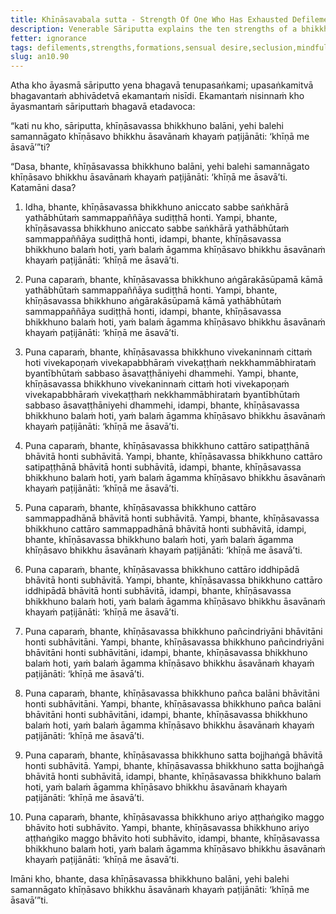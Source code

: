 ```yaml
---
title: Khīṇāsavabala sutta - Strength Of One Who Has Exhausted Defilements
description: Venerable Sāriputta explains the ten strengths of a bhikkhu who has exhausted the defilements.
fetter: ignorance
tags: defilements,strengths,formations,sensual desire,seclusion,mindfulness,right efforts,psychic abilities,faculties,strengths,factors of awakening,noble eightfold path,an,an10
slug: an10.90
---
```


Atha kho āyasmā sāriputto yena bhagavā tenupasaṅkami; upasaṅkamitvā bhagavantaṁ abhivādetvā ekamantaṁ nisīdi. Ekamantaṁ nisinnaṁ kho āyasmantaṁ sāriputtaṁ bhagavā etadavoca:

“kati nu kho, sāriputta, khīṇāsavassa bhikkhuno balāni, yehi balehi samannāgato khīṇāsavo bhikkhu āsavānaṁ khayaṁ paṭijānāti: ‘khīṇā me āsavā’”ti?

“Dasa, bhante, khīṇāsavassa bhikkhuno balāni, yehi balehi samannāgato khīṇāsavo bhikkhu āsavānaṁ khayaṁ paṭijānāti: ‘khīṇā me āsavā’ti. Katamāni dasa?

1. Idha, bhante, khīṇāsavassa bhikkhuno aniccato sabbe saṅkhārā yathābhūtaṁ sammappaññāya sudiṭṭhā honti. Yampi, bhante, khīṇāsavassa bhikkhuno aniccato sabbe saṅkhārā yathābhūtaṁ sammappaññāya sudiṭṭhā honti, idampi, bhante, khīṇāsavassa bhikkhuno balaṁ hoti, yaṁ balaṁ āgamma khīṇāsavo bhikkhu āsavānaṁ khayaṁ paṭijānāti: ‘khīṇā me āsavā’ti.

2. Puna caparaṁ, bhante, khīṇāsavassa bhikkhuno aṅgārakāsūpamā kāmā yathābhūtaṁ sammappaññāya sudiṭṭhā honti. Yampi, bhante, khīṇāsavassa bhikkhuno aṅgārakāsūpamā kāmā yathābhūtaṁ sammappaññāya sudiṭṭhā honti, idampi, bhante, khīṇāsavassa bhikkhuno balaṁ hoti, yaṁ balaṁ āgamma khīṇāsavo bhikkhu āsavānaṁ khayaṁ paṭijānāti: ‘khīṇā me āsavā’ti.

3. Puna caparaṁ, bhante, khīṇāsavassa bhikkhuno vivekaninnaṁ cittaṁ hoti vivekapoṇaṁ vivekapabbhāraṁ vivekaṭṭhaṁ nekkhammābhirataṁ byantībhūtaṁ sabbaso āsavaṭṭhāniyehi dhammehi. Yampi, bhante, khīṇāsavassa bhikkhuno vivekaninnaṁ cittaṁ hoti vivekapoṇaṁ vivekapabbhāraṁ vivekaṭṭhaṁ nekkhammābhirataṁ byantībhūtaṁ sabbaso āsavaṭṭhāniyehi dhammehi, idampi, bhante, khīṇāsavassa bhikkhuno balaṁ hoti, yaṁ balaṁ āgamma khīṇāsavo bhikkhu āsavānaṁ khayaṁ paṭijānāti: ‘khīṇā me āsavā’ti.

4. Puna caparaṁ, bhante, khīṇāsavassa bhikkhuno cattāro satipaṭṭhānā bhāvitā honti subhāvitā. Yampi, bhante, khīṇāsavassa bhikkhuno cattāro satipaṭṭhānā bhāvitā honti subhāvitā, idampi, bhante, khīṇāsavassa bhikkhuno balaṁ hoti, yaṁ balaṁ āgamma khīṇāsavo bhikkhu āsavānaṁ khayaṁ paṭijānāti: ‘khīṇā me āsavā’ti.

5. Puna caparaṁ, bhante, khīṇāsavassa bhikkhuno cattāro sammappadhānā bhāvitā honti subhāvitā. Yampi, bhante, khīṇāsavassa bhikkhuno cattāro sammappadhānā bhāvitā honti subhāvitā, idampi, bhante, khīṇāsavassa bhikkhuno balaṁ hoti, yaṁ balaṁ āgamma khīṇāsavo bhikkhu āsavānaṁ khayaṁ paṭijānāti: ‘khīṇā me āsavā’ti.

6. Puna caparaṁ, bhante, khīṇāsavassa bhikkhuno cattāro iddhipādā bhāvitā honti subhāvitā. Yampi, bhante, khīṇāsavassa bhikkhuno cattāro iddhipādā bhāvitā honti subhāvitā, idampi, bhante, khīṇāsavassa bhikkhuno balaṁ hoti, yaṁ balaṁ āgamma khīṇāsavo bhikkhu āsavānaṁ khayaṁ paṭijānāti: ‘khīṇā me āsavā’ti.

7. Puna caparaṁ, bhante, khīṇāsavassa bhikkhuno pañcindriyāni bhāvitāni honti subhāvitāni. Yampi, bhante, khīṇāsavassa bhikkhuno pañcindriyāni bhāvitāni honti subhāvitāni, idampi, bhante, khīṇāsavassa bhikkhuno balaṁ hoti, yaṁ balaṁ āgamma khīṇāsavo bhikkhu āsavānaṁ khayaṁ paṭijānāti: ‘khīṇā me āsavā’ti.

8. Puna caparaṁ, bhante, khīṇāsavassa bhikkhuno pañca balāni bhāvitāni honti subhāvitāni. Yampi, bhante, khīṇāsavassa bhikkhuno pañca balāni bhāvitāni honti subhāvitāni, idampi, bhante, khīṇāsavassa bhikkhuno balaṁ hoti, yaṁ balaṁ āgamma khīṇāsavo bhikkhu āsavānaṁ khayaṁ paṭijānāti: ‘khīṇā me āsavā’ti.

9. Puna caparaṁ, bhante, khīṇāsavassa bhikkhuno satta bojjhaṅgā bhāvitā honti subhāvitā. Yampi, bhante, khīṇāsavassa bhikkhuno satta bojjhaṅgā bhāvitā honti subhāvitā, idampi, bhante, khīṇāsavassa bhikkhuno balaṁ hoti, yaṁ balaṁ āgamma khīṇāsavo bhikkhu āsavānaṁ khayaṁ paṭijānāti: ‘khīṇā me āsavā’ti.

10. Puna caparaṁ, bhante, khīṇāsavassa bhikkhuno ariyo aṭṭhaṅgiko maggo bhāvito hoti subhāvito. Yampi, bhante, khīṇāsavassa bhikkhuno ariyo aṭṭhaṅgiko maggo bhāvito hoti subhāvito, idampi, bhante, khīṇāsavassa bhikkhuno balaṁ hoti, yaṁ balaṁ āgamma khīṇāsavo bhikkhu āsavānaṁ khayaṁ paṭijānāti: ‘khīṇā me āsavā’ti.

Imāni kho, bhante, dasa khīṇāsavassa bhikkhuno balāni, yehi balehi samannāgato khīṇāsavo bhikkhu āsavānaṁ khayaṁ paṭijānāti: ‘khīṇā me āsavā’”ti.
